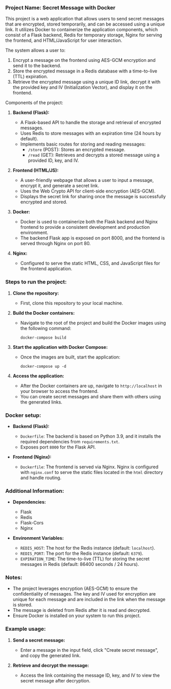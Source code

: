 ### Project Name: Secret Message with Docker

This project is a web application that allows users to send secret messages that are encrypted, stored temporarily, and can be accessed using a unique link. It utilizes Docker to containerize the application components, which consist of a Flask backend, Redis for temporary storage, Nginx for serving the frontend, and HTML/JavaScript for user interaction.

The system allows a user to:

1. Encrypt a message on the frontend using AES-GCM encryption and send it to the backend.
2. Store the encrypted message in a Redis database with a time-to-live (TTL) expiration.
3. Retrieve the encrypted message using a unique ID link, decrypt it with the provided key and IV (Initialization Vector), and display it on the frontend.

Components of the project:

1. **Backend (Flask):**
   - A Flask-based API to handle the storage and retrieval of encrypted messages.
   - Uses Redis to store messages with an expiration time (24 hours by default).
   - Implements basic routes for storing and reading messages:
     - `/store` (POST): Stores an encrypted message.
     - `/read` (GET): Retrieves and decrypts a stored message using a provided ID, key, and IV.

2. **Frontend (HTML/JS):**
   - A user-friendly webpage that allows a user to input a message, encrypt it, and generate a secret link.
   - Uses the Web Crypto API for client-side encryption (AES-GCM).
   - Displays the secret link for sharing once the message is successfully encrypted and stored.

3. **Docker:**
   - Docker is used to containerize both the Flask backend and Nginx frontend to provide a consistent development and production environment.
   - The backend Flask app is exposed on port 8000, and the frontend is served through Nginx on port 80.

4. **Nginx:**
   - Configured to serve the static HTML, CSS, and JavaScript files for the frontend application.

### Steps to run the project:

1. **Clone the repository:**
   - First, clone this repository to your local machine.

2. **Build the Docker containers:**
   - Navigate to the root of the project and build the Docker images using the following command:
     ```
     docker-compose build
     ```

3. **Start the application with Docker Compose:**
   - Once the images are built, start the application:
     ```
     docker-compose up -d
     ```

4. **Access the application:**
   - After the Docker containers are up, navigate to `http://localhost` in your browser to access the frontend.
   - You can create secret messages and share them with others using the generated links.

### Docker setup:

- **Backend (Flask):**
   - `Dockerfile`: The backend is based on Python 3.9, and it installs the required dependencies from `requirements.txt`.
   - Exposes port `8000` for the Flask API.

- **Frontend (Nginx):**
   - `Dockerfile`: The frontend is served via Nginx. Nginx is configured with `nginx.conf` to serve the static files located in the `html` directory and handle routing.

### Additional Information:

- **Dependencies:**
  - Flask
  - Redis
  - Flask-Cors
  - Nginx

- **Environment Variables:**
  - `REDIS_HOST`: The host for the Redis instance (default: `localhost`).
  - `REDIS_PORT`: The port for the Redis instance (default: `6379`).
  - `EXPIRATION_TIME`: The time-to-live (TTL) for storing the secret messages in Redis (default: 86400 seconds / 24 hours).

### Notes:

- The project leverages encryption (AES-GCM) to ensure the confidentiality of messages. The key and IV used for encryption are unique for each message and are included in the link when the message is stored.
- The message is deleted from Redis after it is read and decrypted.
- Ensure Docker is installed on your system to run this project.

### Example usage:

1. **Send a secret message:**
   - Enter a message in the input field, click "Create secret message", and copy the generated link.

2. **Retrieve and decrypt the message:**
   - Access the link containing the message ID, key, and IV to view the secret message after decryption.
